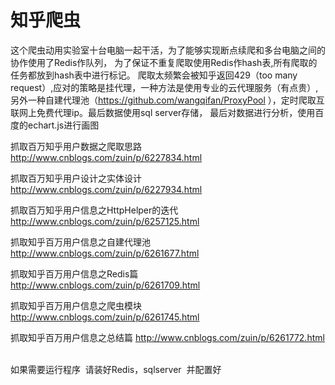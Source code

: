 # 知乎爬虫
这个爬虫动用实验室十台电脑一起干活，为了能够实现断点续爬和多台电脑之间的协作使用了Redis作队列，
为了保证不重复爬取使用Redis作hash表,所有爬取的任务都放到hash表中进行标记。
爬取太频繁会被知乎返回429（too many request）,应对的策略是挂代理，一种方法是使用专业的云代理服务（有点贵）,
另外一种自建代理池（https://github.com/wangqifan/ProxyPool ），定时爬取互联网上免费代理ip。最后数据使用sql server存储，
最后对数据进行分析，使用百度的echart.js进行画图

抓取百万知乎用户数据之爬取思路 http://www.cnblogs.com/zuin/p/6227834.html 

抓取百万知乎用户设计之实体设计 http://www.cnblogs.com/zuin/p/6227934.html 

抓取百万知乎用户信息之HttpHelper的迭代 http://www.cnblogs.com/zuin/p/6257125.html 

抓取知乎百万用户信息之自建代理池 http://www.cnblogs.com/zuin/p/6261677.html

抓取知乎百万用户信息之Redis篇 http://www.cnblogs.com/zuin/p/6261709.html 

抓取知乎百万用户信息之爬虫模块 http://www.cnblogs.com/zuin/p/6261745.html  

抓取知乎百万用户信息之总结篇 http://www.cnblogs.com/zuin/p/6261772.html  

如果需要运行程序  请装好Redis，sqlserver  并配置好

